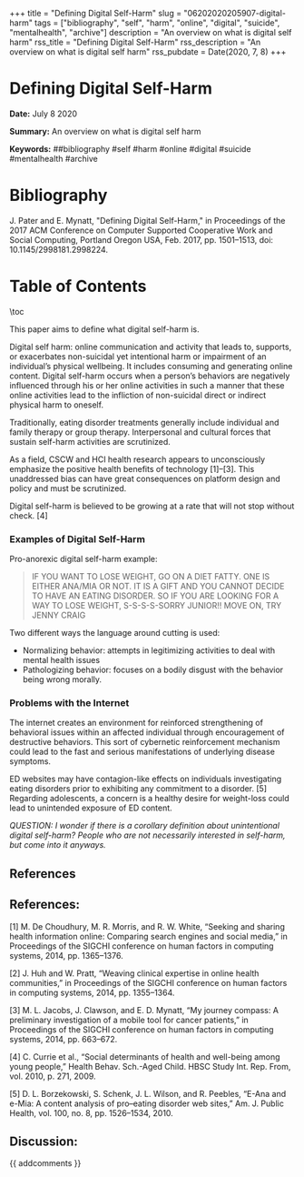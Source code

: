 +++
title = "Defining Digital Self-Harm"
slug = "06202020205907-digital-harm"
tags = ["bibliography", "self", "harm", "online", "digital", "suicide", "mentalhealth", "archive"]
description = "An overview on what is digital self harm"
rss_title = "Defining Digital Self-Harm"
rss_description = "An overview on what is digital self harm"
rss_pubdate = Date(2020, 7, 8)
+++



Defining Digital Self-Harm
=========

**Date:** July 8 2020

**Summary:** An overview on what is digital self harm

**Keywords:** ##bibliography #self #harm #online #digital #suicide #mentalhealth #archive

Bibliography
==========

J. Pater and E. Mynatt, "Defining Digital Self-Harm," in Proceedings of the 2017 ACM Conference on Computer Supported Cooperative Work and Social Computing, Portland Oregon USA, Feb. 2017, pp. 1501–1513, doi: 10.1145/2998181.2998224.

Table of Contents
=========

\toc

This paper aims to define what digital self-harm is.

Digital self harm: online communication and activity that leads to, supports, or exacerbates non-suicidal yet intentional harm or impairment of an individual’s physical wellbeing.  It includes consuming and generating online content.  Digital self-harm occurs when a person’s behaviors are negatively influenced through his or her online activities in such a manner that these online activities lead to the infliction of non-suicidal direct or indirect physical harm to oneself. 

Traditionally, eating disorder treatments generally include individual and family therapy or group therapy. Interpersonal and cultural forces that sustain self-harm activities are scrutinized.

As a field, CSCW and HCI health research appears to unconsciously emphasize the positive health benefits of technology [1]–[3].  This unaddressed bias can have great consequences on platform design and policy and must be scrutinized.

Digital self-harm is believed to be growing at a rate that will not stop without check. [4]

### Examples of Digital Self-Harm

Pro-anorexic digital self-harm example:

> IF YOU WANT TO LOSE WEIGHT, GO ON A DIET FATTY.  ONE IS EITHER ANA/MIA OR NOT. IT IS A GIFT AND YOU CANNOT DECIDE TO HAVE AN EATING DISORDER. SO IF YOU ARE LOOKING FOR A WAY TO LOSE WEIGHT, S-S-S-S-SORRY JUNIOR!! MOVE ON, TRY JENNY CRAIG


Two different ways the language around cutting is used:

  * Normalizing behavior: attempts in legitimizing activities to deal with mental health issues
  * Pathologizing behavior: focuses on a bodily disgust with the behavior being wrong morally.

### Problems with the Internet

The internet creates an environment for reinforced strengthening of behavioral issues within an affected individual through encouragement of destructive behaviors. This sort of cybernetic reinforcement mechanism could lead to the fast and serious manifestations of underlying disease symptoms.

ED websites may have contagion-like effects on individuals investigating eating disorders prior to exhibiting any commitment to a disorder. [5] Regarding adolescents, a concern is a healthy desire for weight-loss could lead to unintended exposure of ED content.

*QUESTION: I wonder if there is a corollary definition about unintentional digital self-harm? People who are not necessarily interested in self-harm, but come into it anyways.*

## References

## References:

[1] M. De Choudhury, M. R. Morris, and R. W. White, “Seeking and sharing health information online: Comparing search engines and social media,” in Proceedings of the SIGCHI conference on human factors in computing systems, 2014, pp. 1365–1376.

[2] J. Huh and W. Pratt, “Weaving clinical expertise in online health communities,” in Proceedings of the SIGCHI conference on human factors in computing systems, 2014, pp. 1355–1364.

[3] M. L. Jacobs, J. Clawson, and E. D. Mynatt, “My journey compass: A preliminary investigation of a mobile tool for cancer patients,” in Proceedings of the SIGCHI conference on human factors in computing systems, 2014, pp. 663–672.

[4] C. Currie et al., “Social determinants of health and well-being among young people,” Health Behav. Sch.-Aged Child. HBSC Study Int. Rep. From, vol. 2010, p. 271, 2009.

[5] D. L. Borzekowski, S. Schenk, J. L. Wilson, and R. Peebles, “E-Ana and e-Mia: A content analysis of pro–eating disorder web sites,” Am. J. Public Health, vol. 100, no. 8, pp. 1526–1534, 2010.
## Discussion: 

{{ addcomments }}

